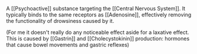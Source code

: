 A [[Psychoactive]] substance targeting the [[Central Nervous System]].  It typically binds to the same receptors as [[Adenosine]], effectively removing the functionality of drowsiness caused by it.

(For me it doesn't really do any noticeable effect aside for a laxative effect. This is caused by [[Gastrin]] and [[Cholecystokinin]] production: hormones that cause bowel movements and gastric reflexes)